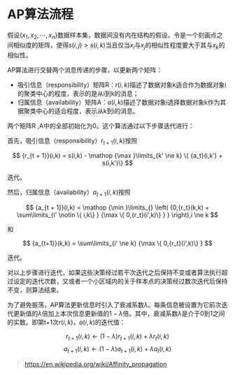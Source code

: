 # AP算法流程
假设$\{ {x_1},{x_2}, \cdots ,{x_n}\}$数据样本集，数据间没有内在结构的假设。令是一个刻画点之间相似度的矩阵，使得$s(i,j) > s(i,k)$当且仅当$x_i$与$x_j$的相似性程度要大于其与$x_k$的相似性。

AP算法进行交替两个消息传递的步骤，以更新两个矩阵：

- 吸引信息（responsibility）矩阵R：$r(i,k)$描述了数据对象k适合作为数据对象i的聚类中心的程度，表示的是从i到k的消息；
- 归属信息（availability）矩阵A：$a(i,k)$描述了数据对象i选择数据对象k作为其据聚类中心的适合程度，表示从k到i的消息。
 

两个矩阵R ,A中的全部初始化为0。这个算法通过以下步骤迭代进行：

首先，吸引信息（responsibility）${r_{t + 1}}(i,k)$按照

$$
{r_{t + 1}}(i,k) = s(i,k) - \mathop {\max }\limits_{k' \ne k} \{ {a_t}(i,k') + s(i,k')\}
$$

迭代。

然后，归属信息（availability）${a_{t + 1}}(i,k)$按照

$$
{a_{t + 1}}(i,k) = \mathop {\min }\limits_{} \left( {0,{r_t}(k,k) + \sum\limits_{i' \notin \{ i,k\} } {\max \{ 0,{r_t}(i',k)\} } } \right),i \ne k
$$

和

$$
{a_{t+1}}(k,k) = \sum\limits_{i' \ne k} {\max \{ 0,{r_t}(i',k)\} }
$$

迭代。

对以上步骤进行迭代，如果这些决策经过若干次迭代之后保持不变或者算法执行超过设定的迭代次数，又或者一个小区域内的关于样本点的决策经过数次迭代后保持不变，则算法结束。
 

为了避免振荡，AP算法更新信息时引入了衰减系数$\lambda$。每条信息被设置为它前次迭代更新值的$\lambda$倍加上本次信息更新值的$1-\lambda$倍。其中，衰减系数$\lambda$是介于0到1之间的实数。即第t+1次$r(i,k)$，$a(i,k)$的迭代值：

$$
{r_{t + 1}}(i,k) \leftarrow (1 - \lambda ){r_{t + 1}}(i,k) + \lambda {r_t}(i,k)
$$
$$
{a_{t + 1}}(i,k) \leftarrow (1 - \lambda ){a_{t + 1}}(i,k) + \lambda {a_t}(i,k)
$$


> https://en.wikipedia.org/wiki/Affinity_propagation